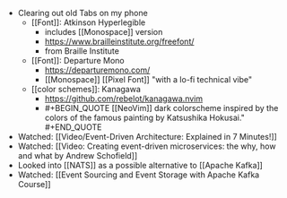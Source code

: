 - Clearing out old Tabs on my phone
	- [[Font]]: Atkinson Hyperlegible
		- includes [[Monospace]] version
		- https://www.brailleinstitute.org/freefont/
		- from Braille Institute
	- [[Font]]: Departure Mono
		- https://departuremono.com/
		- [[Monospace]] [[Pixel Font]] "with a lo-fi technical vibe"
	- [[color schemes]]: Kanagawa
		- https://github.com/rebelot/kanagawa.nvim
		- #+BEGIN_QUOTE
		  [[NeoVim]] dark colorscheme inspired by the colors of the famous painting by Katsushika Hokusai."
		  #+END_QUOTE
- Watched: [[Video/Event-Driven Architecture: Explained in 7 Minutes!]]
- Watched: [[Video: Creating event-driven microservices: the why, how and what by Andrew Schofield]]
- Looked into [[NATS]] as a possible alternative to [[Apache Kafka]]
- Watched: [[Event Sourcing and Event Storage with Apache Kafka Course]]